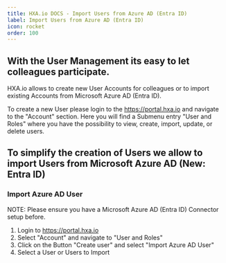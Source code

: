 ```yaml
---
title: HXA.io DOCS - Import Users from Azure AD (Entra ID)
label: Import Users from Azure AD (Entra ID)
icon: rocket
order: 100
---
```


## With the User Management its easy to let colleagues participate.

HXA.io allows to create new User Accounts for colleagues or to import existing Accounts from Microsoft Azure AD (Entra ID).

To create a new User please login to the https://portal.hxa.io and navigate to the "Account" section. Here you will find a Submenu entry "User and Roles" where you have the possibility to view, create, import, update, or delete users.

## To simplify the creation of Users we allow to import Users from Microsoft Azure AD (New: Entra ID)

### Import Azure AD User

NOTE: Please ensure you have a Microsoft Azure AD (Entra ID) Connector setup before.

1. Login to https://portal.hxa.io
2. Select "Account" and navigate to "User and Roles"
3. Click on the Button "Create user" and select "Import Azure AD User"
4. Select a User or Users to Import

